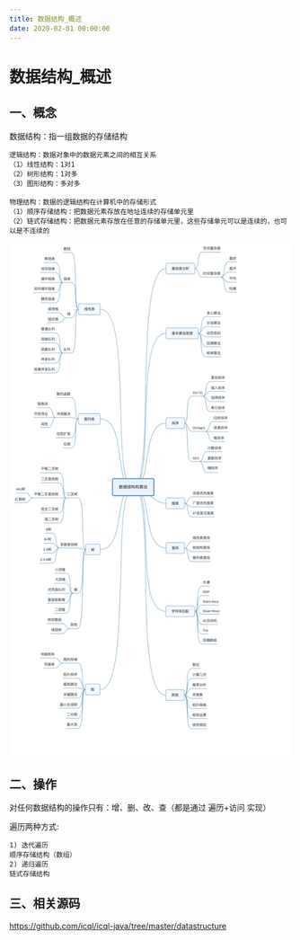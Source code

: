 ```yaml
---
title: 数据结构_概述
date: 2020-02-01 00:00:00
---
```


# 数据结构_概述

## 一、概念
数据结构：指一组数据的存储结构

```
逻辑结构：数据对象中的数据元素之间的相互关系
（1）线性结构：1对1
（2）树形结构：1对多
（3）图形结构：多对多

物理结构：数据的逻辑结构在计算机中的存储形式
（1）顺序存储结构：把数据元素存放在地址连续的存储单元里
（2）链式存储结构：把数据元素存放在任意的存储单元里，这些存储单元可以是连续的，也可以是不连续的
```

![常见数据结构](../../../resource/数据结构_概述_常见数据结构.png)


## 二、操作

对任何数据结构的操作只有：增、删、改、查（都是通过 遍历+访问 实现）


遍历两种方式:

```
1) 迭代遍历 
顺序存储结构（数组）
2) 递归遍历
链式存储结构
```

## 三、相关源码
https://github.com/icql/icql-java/tree/master/datastructure